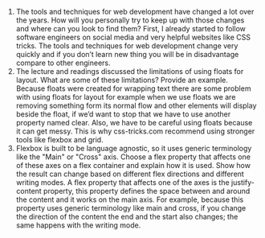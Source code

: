 1.	The tools and techniques for web development have changed a lot over the years. How will you personally try to keep up with those changes and where can you look to find them? First, I already started to follow software engineers on social media and very helpful websites like CSS tricks. The tools and techniques for web development change very quickly and if you don’t learn new thing you will be in disadvantage compare to other engineers.
2.	The lecture and readings discussed the limitations of using floats for layout. What are some of these limitations? Provide an example. Because floats were created for wrapping text there are some problem with using floats for layout for example when we use floats we are removing something form its normal flow and other elements will display beside the float, if we’d want to stop that we have to use another property named clear. Also, we have to be careful using floats because it can get messy. This is why css-tricks.com recommend using stronger tools like flexbox and grid.
3.	Flexbox is built to be language agnostic, so it uses generic terminology like the "Main" or "Cross" axis. Choose a flex property that affects one of these axes on a flex container and explain how it is used. Show how the result can change based on different flex directions and different writing modes. A flex property that affects one of the axes is the justify-content property, this property defines the space between and around the content and it works on the main axis. For example, because this property uses generic terminology like main and cross, if you change the direction of the content the end and the start also changes; the same happens with the writing mode.
